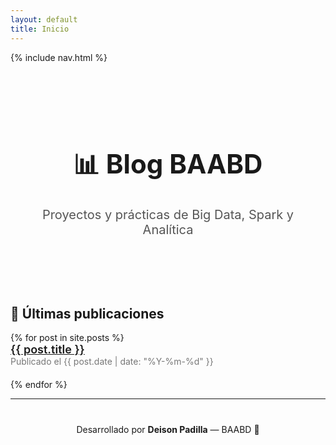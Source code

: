 ```yaml
---
layout: default
title: Inicio
---
```


{% include nav.html %}
<link rel="stylesheet" href="/assets/style.css">

<div style="text-align:center; padding:60px 20px;">
  <h1 style="font-size:42px; font-weight:700;">📊 Blog BAABD</h1>
  <p style="font-size:20px; color:#555;">
    Proyectos y prácticas de Big Data, Spark y Analítica
  </p>
</div>

## 📌 Últimas publicaciones
<ul style="list-style:none; padding-left:0;">
{% for post in site.posts %}
  <li style="margin-bottom:20px;">
    <a href="{{ site.baseurl }}{{ post.url }}" style="font-size:18px; font-weight:600;">{{ post.title }}</a>
    <br>
    <span style="color:#777;">Publicado el {{ post.date | date: "%Y-%m-%d" }}</span>
  </li>
{% endfor %}
</ul>

---

<div style="text-align:center; margin-top:40px;">
  <p>Desarrollado por <strong>Deison Padilla</strong> — BAABD 🚀</p>
</div>
